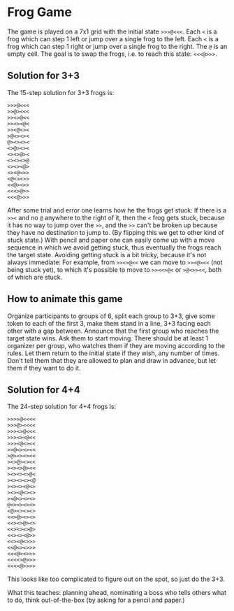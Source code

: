 # Frog Game

The game is played on a 7x1 grid with the initial state `>>>@<<<`.  Each `<` is
a frog which can step 1 left or jump over a single frog to the left.  Each `<`
is a frog which can step 1 right or jump over a single frog to the right.  The
`@` is an empty cell. The goal is to swap the frogs, i.e. to reach this state:
`<<<@>>>`.

## Solution for 3+3

The 15-step solution for 3+3 frogs is:

    >>>@<<<
    >>@><<<
    >><>@<<
    >><><@<
    >><@<><
    >@<><><
    @><><><
    <>@><><
    <><>@><
    <><><>@
    <><><@>
    <><@<>>
    <@<><>>
    <<@><>>
    <<<>@>>
    <<<@>>>

After some trial and error one learns how he the frogs get stuck:  If there is
a `>><` and no `@` anywhere to the right of it, then the `<` frog gets stuck,
because it has no way to jump over the `>>`, and the `>>` can't be broken up
because they have no destination to jump to.  (By flipping this we get to other
kind of stuck state.)  With pencil and paper one can easily come up with a move
sequence in which we avoid getting stuck, thus eventually the frogs reach the
target state.  Avoiding getting stuck is a bit tricky, because it's not always
immediate:  For example, from `>><>@<<` we can move to `>><@><<` (not being
stuck yet), to which it's possible to move to `>><<>@<` or `>@<>><<`, both of
which are stuck.

## How to animate this game

Organize participants to groups of 6, split each group to 3+3, give some token
to each of the first 3, make them stand in a line, 3+3 facing each other with a
gap between.  Announce that the first group who reaches the target state wins.
Ask them to start moving. There should be at least 1 organizer per group, who
watches them if they are moving according to the rules.  Let them return to the
initial state if they wish, any number of times.  Don't tell them that they are
allowed to plan and draw in advance, but let them if they want to do it.


## Solution for 4+4

The 24-step solution for 4+4 frogs is:

    >>>>@<<<<
    >>>@><<<<
    >>><>@<<<
    >>><><@<<
    >>><@<><<
    >>@<><><<
    >@><><><<
    ><>@><><<
    ><><>@><<
    ><><><>@<
    ><><><><@
    ><><><@<>
    ><><@<><>
    ><@<><><>
    @<><><><>
    <@><><><>
    <<>@><><>
    <<><>@><>
    <<><><>@>
    <<><><@>>
    <<><@<>>>
    <<@<><>>>
    <<<@><>>>
    <<<<>@>>>
    <<<<@>>>>

This looks like too complicated to figure out on the spot, so just do the 3+3.

What this teaches: planning ahead, nominating a boss who tells others what to
do, think out-of-the-box (by asking for a pencil and paper.)
